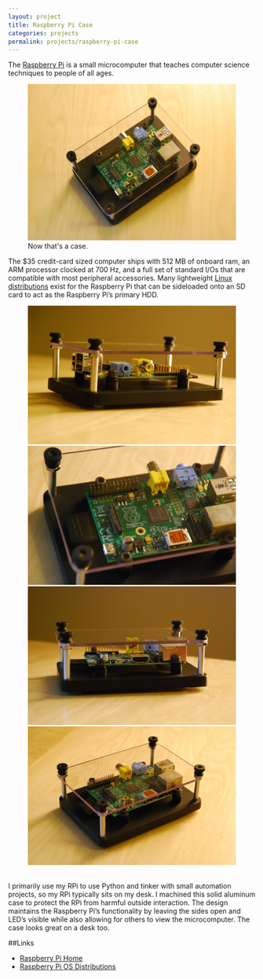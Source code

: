 ```yaml
---
layout: project
title: Raspberry Pi Case
categories: projects
permalink: projects/raspberry-pi-case
---
```


The [Raspberry Pi][rpi] is a small microcomputer that teaches computer science techniques to people of all ages.

<!--more-->

<figure>
  <img class="full" src="/images/projects/rpi/rpi_1.jpg" alt="Raspberry Pi Case.">
  <figcaption>Now that's a case.</figcaption>
</figure>

The $35 credit-card sized computer ships with 512 MB of onboard ram, an ARM processor clocked at 700 Hz, and a full set of standard I/Os that are compatible with most peripheral accessories. Many lightweight [Linux distributions][downloads] exist for the Raspberry Pi that can be sideloaded onto an SD card to act as the Raspberry Pi’s primary HDD.

<figure>
  <img class="lhalf" src="/images/projects/rpi/rpi_4.jpg" alt="Raspberry Pi Case.">
  <img class="rhalf" src="/images/projects/rpi/rpi_2.jpg" alt="Raspberry Pi Case.">
  <img class="lhalf" src="/images/projects/rpi/rpi_3.jpg" alt="Raspberry Pi Case.">
  <img class="rhalf" src="/images/projects/rpi/rpi_5.jpg" alt="Raspberry Pi Case.">
  <figcaption>&nbsp;</figcaption>
</figure>

I primarily use my RPi to use Python and tinker with small automation projects, so my RPi typically sits on my desk. I machined this solid aluminum case to protect the RPi from harmful outside interaction. The design maintains the Raspberry Pi’s functionality by leaving the sides open and LED’s visible while also allowing for others to view the microcomputer. The case looks great on a desk too.

##Links
* [Raspberry Pi Home][rpi]
* [Raspberry Pi OS Distributions][downloads]

[rpi]: http://www.raspberrypi.org "Raspberry Pi Home."
[downloads]: http://www.raspberrypi.org/downloads "Raspberry Pi Downloads."